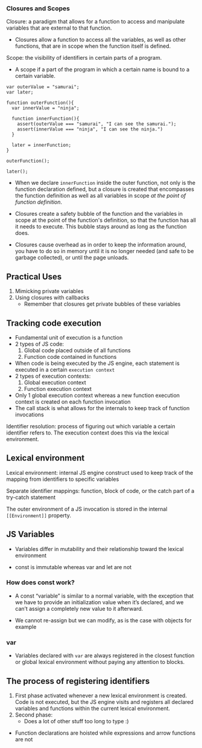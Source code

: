 ### Closures and Scopes

Closure: a paradigm that allows for a function to access and manipulate variables that are external to that function.

- Closures allow a function to access all the variables, as well as other functions, that are in scope when the function itself is defined.

Scope: the visibility of identifiers in certain parts of a program.

- A scope if a part of the program in which a certain name is bound to a certain variable.

```
var outerValue = "samurai";
var later;

function outerFunction(){
  var innerValue = "ninja";

  function innerFunction(){
    assert(outerValue === "samurai", "I can see the samurai.");
    assert(innerValue === "ninja", "I can see the ninja.")
  }

  later = innerFunction;
}

outerFunction();

later();
```

- When we declare `innerFunction` inside the outer function, not only is the function declaration defined, but a closure is created that encompasses the function definition as well as all variables in scope _at the point of function definition_.

- Closures create a safety bubble of the function and the variables in scope at the point of the function's definition, so that the function has all it needs to execute. This bubble stays around as long as the function does.

- Closures cause overhead as in order to keep the information around, you have to do so in memory until it is no longer needed (and safe to be garbage collected), or until the page unloads.

## Practical Uses

1. Mimicking private variables
2. Using closures with callbacks
   - Remember that closures get private bubbles of these variables

## Tracking code execution

- Fundamental unit of execution is a function
- 2 types of JS code:
  1. Global code placed outside of all functions
  2. Function code contained in functions
- When code is being executed by the JS engine, each statement is executed in a certain `execution context`
- 2 types of execution contexts:
  1. Global execution context
  2. Function execution context
- Only 1 global execution context whereas a new function execution context is created on each function invocation
- The call stack is what allows for the internals to keep track of function invocations

Identifier resolution: process of figuring out which variable a certain identifier refers to. The execution context does this via the lexical environment.

## Lexical environment

Lexical environment: internal JS engine construct used to keep track of the mapping from identifiers to specific variables

Separate identifier mappings: function, block of code, or the catch part of a try-catch statement

The outer environment of a JS invocation is stored in the internal `[[Environment]]` property.

## JS Variables

- Variables differ in mutability and their relationship toward the lexical environment

- const is immutable whereas var and let are not

### How does const work?

- A const “variable” is similar to a normal variable, with the exception that we have to provide an initialization value when it’s declared, and we can’t assign a completely new value to it afterward.

- We cannot re-assign but we can modify, as is the case with objects for example

### var

- Variables declared with `var` are always registered in the closest function or global lexical environment without paying any attention to blocks.

## The process of registering identifiers

1. First phase activated whenever a new lexical environment is created. Code is not executed, but the JS engine visits and registers all declared variables and functions within the current lexical environment.
2. Second phase:
   - Does a lot of other stuff too long to type :)

- Function declarations are hoisted while expressions and arrow functions are not
